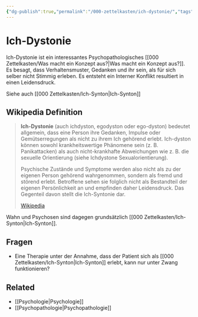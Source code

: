 ```yaml
---
{"dg-publish":true,"permalink":"/000-zettelkasten/ich-dystonie/","tags":["type/note, topic/psychology"],"noteIcon":""}
---
```



# Ich-Dystonie

Ich-Dystonie ist ein interessantes Psychopathologisches [[000 Zettelkasten/Was macht ein Konzept aus?\|Was macht ein Konzept aus?]]. Es besagt, dass Verhaltensmuster, Gedanken und ihr sein, als für sich selber nicht Stimmig erleben. Es entsteht ein Interner Konflikt resultiert in einen Leidensdruck.

Siehe auch [[000 Zettelkasten/Ich-Synton\|Ich-Synton]]

## Wikipedia Definition

> **Ich-Dystonie** (auch ichdyston, egodyston oder ego-dyston) bedeutet allgemein, dass eine Person ihre Gedanken, Impulse oder Gemütserregungen als nicht zu ihrem Ich gehörend erlebt. Ich-dyston können sowohl krankheitswertige Phänomene sein (z. B. Panikattacken) als auch nicht-krankhafte Abweichungen wie z. B. die sexuelle Orientierung (siehe Ichdystone Sexualorientierung). 
>
> Psychische Zustände und Symptome werden also nicht als zu der eigenen Person gehörend wahrgenommen, sondern als fremd und störend erlebt. Betroffene sehen sie folglich nicht als Bestandteil der eigenen Persönlichkeit an und empfinden daher Leidensdruck. Das Gegenteil davon stellt die Ich-Syntonie dar.
>
> [Wikipedia](https://de.wikipedia.org/wiki/Ich-Dystonie)

Wahn und Psychosen sind dagegen grundsätzlich [[000 Zettelkasten/Ich-Synton\|Ich-Synton]]. 

## Fragen

- Eine Therapie unter der Annahme, dass der Patient sich als [[000 Zettelkasten/Ich-Synton\|Ich-Synton]] erlebt, kann nur unter Zwang funktionieren?

## Related

- [[Psychologie\|Psychologie]]
- [[Psychopathologie\|Psychopathologie]]